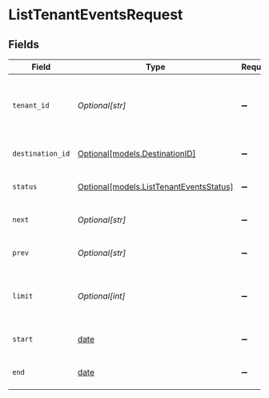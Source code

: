 # ListTenantEventsRequest


## Fields

| Field                                                                          | Type                                                                           | Required                                                                       | Description                                                                    |
| ------------------------------------------------------------------------------ | ------------------------------------------------------------------------------ | ------------------------------------------------------------------------------ | ------------------------------------------------------------------------------ |
| `tenant_id`                                                                    | *Optional[str]*                                                                | :heavy_minus_sign:                                                             | The ID of the tenant. Required when using AdminApiKey authentication.          |
| `destination_id`                                                               | [Optional[models.DestinationID]](../models/destinationid.md)                   | :heavy_minus_sign:                                                             | Filter events by destination ID(s).                                            |
| `status`                                                                       | [Optional[models.ListTenantEventsStatus]](../models/listtenanteventsstatus.md) | :heavy_minus_sign:                                                             | Filter events by delivery status.                                              |
| `next`                                                                         | *Optional[str]*                                                                | :heavy_minus_sign:                                                             | Cursor for next page of results                                                |
| `prev`                                                                         | *Optional[str]*                                                                | :heavy_minus_sign:                                                             | Cursor for previous page of results                                            |
| `limit`                                                                        | *Optional[int]*                                                                | :heavy_minus_sign:                                                             | Number of items per page (default 100, max 1000)                               |
| `start`                                                                        | [date](https://docs.python.org/3/library/datetime.html#date-objects)           | :heavy_minus_sign:                                                             | Start time filter (RFC3339 format)                                             |
| `end`                                                                          | [date](https://docs.python.org/3/library/datetime.html#date-objects)           | :heavy_minus_sign:                                                             | End time filter (RFC3339 format)                                               |